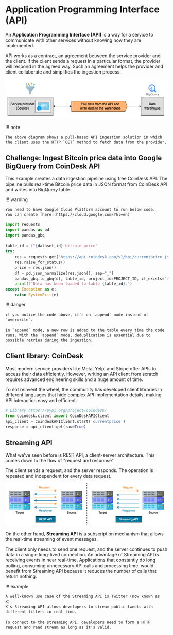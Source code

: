 # Application Programming Interface (API)

An **Application Programming Interface (API)** is a way for a service to communicate with other services without knowing how they are implemented.

API works as a contract, an agreement between the service provider and the client.
If the client sends a request in a particular format, the provider will respond in the agreed way.
Such an agreement helps the provider and client collaborate and simplifies the ingestion process.

![bq data ingestion using api](../pics/api-ingestion.png)

!!! note

    The above diagram shows a pull-based API ingestion solution in which the client uses the HTTP `GET` method to fetch data from the provider.

## **Challenge**: Ingest Bitcoin price data into Google BigQuery from CoinDesk API

This example creates a data ingestion pipeline using free CoinDesk API.
The pipeline pulls real-time Bitcoin price data in JSON format from CoinDesk API and writes into BigQuery table.

!!! warning

    You need to have Google Cloud Platform account to run below code.
    You can create [here](https://cloud.google.com/?hl=en)

```python title="requests.py"
import requests
import pandas as pd
import pandas_gbq

table_id = f"{dataset_id}.bitcoin_price"
try:
    res = requests.get("https://api.coindesk.com/v1/bpi/currentprice.json")
    res.raise_for_status()
    price = res.json()
    df = pd.json_normalize(res.json(), sep="_")
    pandas_gbq.to_gbq(df, table_id, project_id=PROJECT_ID, if_exists="append")
    print(f"Data has been loaded to table {table_id}.")
except Exception as e:
    raise SystemExit(e)
```

!!! danger

    if you notice the code above, it's on `append` mode instead of `overwrite`.

    In `append` mode, a new row is added to the table every time the code runs. With the `append` mode, deduplication is essential due to possible retries during the ingestion.

## Client library: CoinDesk

Most modern service providers like Meta, Yelp, and Stripe offer APIs to access their data efficiently.
However, writing an API client from scratch requires advanced engineering skills and a huge amount of time.

To not reinvent the wheel, the community has developed client libraries in different languages that hide complex API implementation details, making API interaction easy and efficient.

```python title="coindesk.py"
# Library https://pypi.org/project/coindesk/
from coindesk.client import CoinDeskAPIClient
api_client = CoindeskAPIClient.start('currentprice')
response = api_client.get(raw=True)
```

## Streaming API

What we've seen before is REST API, a client-server architecture.
This comes down to the flow of "request and response".

The client sends a request, and the server responds.
The operation is repeated and independent for every data request.

![streaming-api](../pics/streaming-api.png)

On the other hand, **Streaming API** is a subscription mechanism that allows the real-time streaming of event messages.

The client only needs to send one request, and the server continues to push data in a single long-lived connection.
An advantage of Streaming API is receiving events in near real-time.
Applications that constantly do long polling, consuming unnecessary API calls and processing time, would benefit from Streaming API because it reduces the number of calls that return nothing.

!!! example

    A well-known use case of the Streaming API is Twitter (now known as X).
    X’s Streaming API allows developers to stream public tweets with different filters in real-time.

    To connect to the streaming API, developers need to form a HTTP request and read stream as long as it’s valid.
